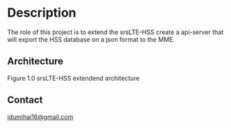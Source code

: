 # Description

The role of this project is to extend the srsLTE-HSS create a api-server that will export the HSS database on a json format to the MME.

## Architecture

Figure 1.0 srsLTE-HSS extendend architecture 


## Contact

idumihai16@gmail.com


